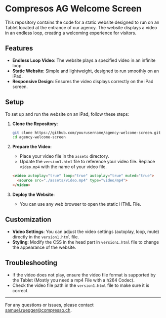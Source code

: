 # Compresos AG Welcome Screen

This repository contains the code for a static website designed to run on an Tablet located at the entrance of our agency. The website displays a video in an endless loop, creating a welcoming experience for visitors.

## Features

- **Endless Loop Video**: The website plays a specified video in an infinite loop.
- **Static Website**: Simple and lightweight, designed to run smoothly on an iPad.
- **Responsive Design**: Ensures the video displays correctly on the iPad screen.

## Setup

To set up and run the website on an iPad, follow these steps:

1. **Clone the Repository**:
    ```bash
    git clone https://github.com/yourusername/agency-welcome-screen.git
    cd agency-welcome-screen
    ```

2. **Prepare the Video**:
    - Place your video file in the `assets` directory.
    - Update the `version1.html` file to reference your video file. Replace `video.mp4` with the name of your video file.
    ```html
    <video autoplay="true" loop="true" autoplay="true" muted="true">
      <source src="./assets/video.mp4" type="video/mp4">
    </video>
    ```

3. **Deploy the Website**:
    - You can use any web browser to open the static HTML File.
  

## Customization

- **Video Settings**: You can adjust the video settings (autoplay, loop, mute) directly in the `version1.html` file.
- **Styling**: Modify the CSS in the head part in `version1.html` file to change the appearance of the website.

## Troubleshooting

- If the video does not play, ensure the video file format is supported by the Tablet (Mostly you need a mp4 File with a h264 Codec).
- Check the video file path in the `version1.html` file to make sure it is correct.

---

For any questions or issues, please contact samuel.ruegger@compresso.ch.

